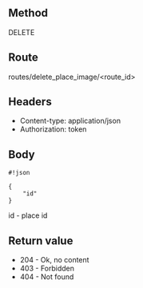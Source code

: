 ## Method ##

DELETE

## Route ##

routes/delete_place_image/<route_id>

## Headers ##

* Content-type: application/json
* Authorization: token

## Body ##


```
#!json

{
    "id"
}
```
id - place id

## Return value ##

* 204 - Ok, no content
* 403 - Forbidden
* 404 - Not found